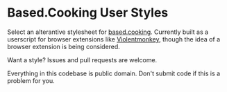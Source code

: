 # Based.Cooking User Styles

Select an alterantive stylesheet for [based.cooking](https://based.cooking). Currently built as a userscript for browser extensions like [Violentmonkey](https://violentmonkey.github.io/), though the idea of a browser extension is being considered.

Want a style? Issues and pull requests are welcome.

Everything in this codebase is public domain. Don't submit code if this is a problem for you.
